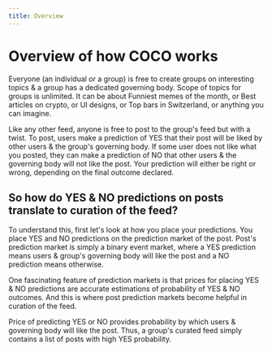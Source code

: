 ```yaml
---
title: Overview
---
```


# Overview of how COCO works

Everyone (an individual or a group) is free to create groups on interesting topics & a group has a dedicated governing body. Scope of topics for groups is unlimited. It can be about Funniest memes of the month, or Best articles on crypto, or UI designs, or Top bars in Switzerland, or anything you can imagine.

Like any other feed, anyone is free to post to the group's feed but with a twist. To post, users make a prediction of YES that their post will be liked by other users & the group's governing body. If some user does not like what you posted, they can make a prediction of NO that other users & the governing body will not like the post. Your prediction will either be right or wrong, depending on the final outcome declared.

## So how do YES & NO predictions on posts translate to curation of the feed?

To understand this, first let's look at how you place your predictions. You place YES and NO predictions on the prediction market of the post. Post's prediction market is simply a binary event market, where a YES prediction means users & group's governing body will like the post and a NO prediction means otherwise.

One fascinating feature of prediction markets is that prices for placing YES & NO predictions are accurate estimations of probability of YES & NO outcomes. And this is where post prediction markets become helpful in curation of the feed.

Price of predicting YES or NO provides probability by which users & governing body will like the post. Thus, a group's curated feed simply contains a list of posts with high YES probability.
